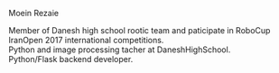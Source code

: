 Moein Rezaie

Member of Danesh high school rootic team and paticipate in RoboCup IranOpen 2017 international competitions.<br />
Python and image processing tacher at DaneshHighSchool.<br />
Python/Flask backend developer.<br />


